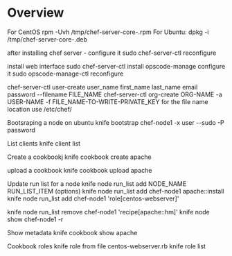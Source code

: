 Overview
========

For CentOS
rpm -Uvh /tmp/chef-server-core-<version>.rpm
For Ubuntu:
dpkg -i /tmp/chef-server-core-<version>.deb

after installing chef server - configure it
sudo chef-server-ctl reconfigure

install web interface
sudo chef-server-ctl install opscode-manage
configure it
sudo opscode-manage-ctl reconfigure

chef-server-ctl user-create user_name first_name last_name email password --filename FILE_NAME
chef-server-ctl org-create ORG-NAME -a USER-NAME -f FILE_NAME-TO-WRITE-PRIVATE_KEY
for the file name location use /etc/chef/

  Bootsraping a node
  on ubuntu
  knife bootstrap chef-node1 -x user --sudo -P password

  List clients
  knife client list

  Create a cookbookj
  knife cookbook create apache

  upload a cookbook
  knife cookbook upload apache

  Update run list for a node
  knife node run_list add NODE_NAME RUN_LIST_ITEM (options)
  knife node run_list add chef-node1 apache::install
  knife node run_list add chef-node1 'role[centos-webserver]' 

  knife node run_list remove chef-node1 'recipe[apache::hm]'
  knife node show chef-node1 -r

  Show metadata 
  knife cookbook show apache


  Cookbook roles
  knife role from file centos-webserver.rb
  knife role list 
